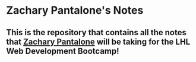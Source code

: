 # Zachary Pantalone's Notes
## This is the repository that contains all the notes that [Zachary Pantalone](https://github.com/zacharypantalone/README.md) will be taking for the LHL Web Development Bootcamp!
